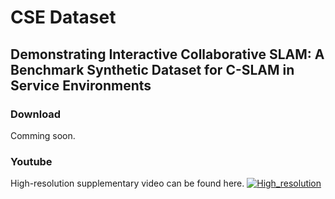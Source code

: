 # CSE Dataset 
## Demonstrating Interactive Collaborative SLAM: A Benchmark Synthetic Dataset for C-SLAM in Service Environments

### Download 
Comming soon.

### Youtube 
High-resolution supplementary video can be found here. 
[![High_resolution](https://img.youtube.com/vi/EKeVWzePS5M/0.jpg)](https://youtu.be/EKeVWzePS5M)

